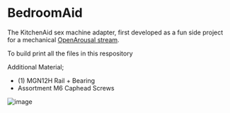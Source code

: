 # BedroomAid


The KitchenAid sex machine adapter, first developed as a fun side project for a mechanical [OpenArousal stream](https://www.twitch.tv/openarousal). 

To build print all the files in this respository

Additional Material;

- (1) MGN12H Rail + Bearing
- Assortment M6 Caphead Screws


![image](https://user-images.githubusercontent.com/43324815/138617216-6b8caf8a-9323-49e1-8380-dc2989135735.png)
